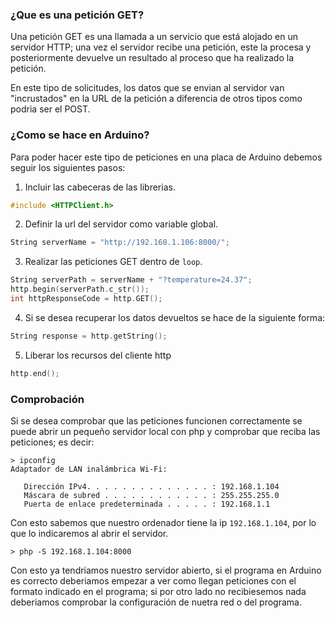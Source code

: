 ### ¿Que es una petición GET?
Una petición GET es una llamada a un servicio que está alojado en un servidor HTTP; una vez el servidor recibe una petición, este la procesa y posteriormente devuelve un resultado al proceso que ha realizado la petición.

En este tipo de solicitudes, los datos que se envian al servidor van "incrustados" en la URL de la petición a diferencia de otros tipos como podria ser el POST.

### ¿Como se hace en Arduino?
Para poder hacer este tipo de peticiones en una placa de Arduino debemos seguir los siguientes pasos:

1. Incluir las cabeceras de las librerias.
```cpp
#include <HTTPClient.h>
```
2. Definir la url del servidor como variable global.
```cpp
String serverName = "http://192.168.1.106:8000/";
```
3. Realizar las peticiones GET dentro de `loop`.
```cpp
String serverPath = serverName + "?temperature=24.37";
http.begin(serverPath.c_str());
int httpResponseCode = http.GET();
```
4. Si se desea recuperar los datos devueltos se hace de la siguiente forma:
```cpp
String response = http.getString();
```
5. Liberar los recursos del cliente http
```cpp
http.end();
```

### Comprobación
Si se desea comprobar que las peticiones funcionen correctamente se puede abrir un pequeño servidor local con php y comprobar que reciba las peticiones; es decir:

```
> ipconfig
Adaptador de LAN inalámbrica Wi-Fi:

   Dirección IPv4. . . . . . . . . . . . . . : 192.168.1.104
   Máscara de subred . . . . . . . . . . . . : 255.255.255.0
   Puerta de enlace predeterminada . . . . . : 192.168.1.1
```

Con esto sabemos que nuestro ordenador tiene la ip `192.168.1.104`, por lo que lo indicaremos al abrir el servidor.

```
> php -S 192.168.1.104:8000
```
 Con esto ya tendriamos nuestro servidor abierto, si el programa en Arduino es correcto deberiamos empezar a ver como llegan peticiones con el formato indicado en el programa; si por otro lado no recibiesemos nada deberiamos comprobar la configuración de nuetra red o del programa.
